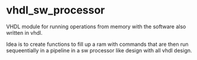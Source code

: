 # vhdl_sw_processor
VHDL module for running operations from memory with the software also written in vhdl. 

Idea is to create functions to fill up a ram with commands that are then run sequeentially in a pipeline in a sw processor like design with all vhdl design.
